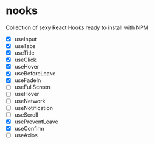 # nooks

Collection of sexy React Hooks ready to install with NPM

- [x] useInput
- [x] useTabs
- [x] useTitle
- [x] useClick
- [x] useHover 
- [x] useBeforeLeave
- [x] useFadeIn
- [ ] useFullScreen
- [ ] useHover
- [ ] useNetwork
- [ ] useNotification
- [ ] useScroll
- [x] usePreventLeave
- [x] useConfirm
- [ ] useAxios